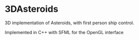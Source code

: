 3DAsteroids
===========

3D implementation of Asteroids, with first person ship control.

Implemented in C++ with SFML for the OpenGL interface

